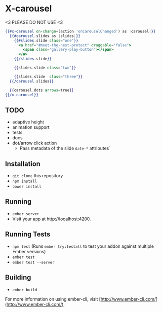 # X-carousel

<3 PLEASE DO NOT USE <3

```hbs
{{#x-carousel on-change=(action 'onCarouselChanged') as |carousel|}}
  {{#carousel.slides as |slides|}}
    {{#slides.slide class="one"}}
      <a href="#meet-the-nest-protect" draggable="false">
        <span class="gallery-play-button"></span>
      </a>
    {{/slides.slide}}

    {{slides.slide class="two"}}

    {{slides.slide  class="three"}}
  {{/carousel.slides}}

  {{carousel.dots arrows=true}}
{{/x-carousel}}
```

## TODO

* adaptive height
* animation support
* tests
* docs
* dot/arrow click action
  * Pass metadata of the slide `date-*` attributes`

## Installation

* `git clone` this repository
* `npm install`
* `bower install`

## Running

* `ember server`
* Visit your app at http://localhost:4200.

## Running Tests

* `npm test` (Runs `ember try:testall` to test your addon against multiple Ember versions)
* `ember test`
* `ember test --server`

## Building

* `ember build`

For more information on using ember-cli, visit [http://www.ember-cli.com/](http://www.ember-cli.com/).
